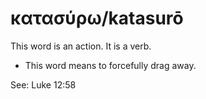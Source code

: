 # κατασύρω/katasurō
This word is an action. It is a verb.

* This word means to forcefully drag away.

See: Luke 12:58

